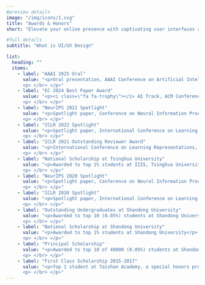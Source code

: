```yaml
---
#preview details
image: "/img/icons/1.svg"
title: "Awards & Honors"
short: "Elevate your online presence with captivating user interfaces and seamless experiences"

#full details
subtitle: "What is UI/UX Design"

list:
  heading: ""
  items:
    - label: "AAAI 2025 Oral"
      value: "<p>Oral presentation, AAAI Conference on Artificial Intelligence, 2025</p>
      <p> </br> </p>"
    - label: "EC 2024 Best Paper Award"
      value: "<p><i class=\"fa fa-trophy\"></i> AI Track, ACM Conference on Economics and Computation, 2024</p>
      <p> </br> </p>"
    - label: "NeurIPS 2022 Spotlight"
      value: "<p>Spotlight paper, Conference on Neural Information Processing Systems, 2022</p>
      <p> </br> </p>"
    - label: "ICLR 2022 Spotlight"
      value: "<p>Spotlight paper, International Conference on Learning Representations, 2022</p>
      <p> </br> </p>"
    - label: "ICLR 2021 Outstanding Reviewer Award"
      value: "<p>International Conference on Learning Representations, 2021</p>
      <p> </br> </p>"
    - label: "National Scholarship at Tsinghua University"
      value: "<p>Awarded to top 1% students at IIIS, Tsinghua University</p>
      <p> </br> </p>"
    - label: "NeurIPS 2020 Spotlight"
      value: "<p>Spotlight paper, Conference on Neural Information Processing Systems, 2020</p>
      <p> </br> </p>"
    - label: "ICLR 2020 Spotlight"
      value: "<p>Spotlight paper, International Conference on Learning Representations, 2020</p>
      <p> </br> </p>"
    - label: "Outstanding Undergraduates at Shandong University"
      value: "<p>Awarded to top 10 (0.05%) students at Shandong University</p>
      <p> </br> </p>"
    - label: "National Scholarship at Shandong University"
      value: "<p>Awarded to top 1% students at Shandong University</p>
      <p> </br> </p>"
    - label: "Principal Scholarship"
      value: "<p>Awarded to top 18 of 40000 (0.05%) students at Shandong University</p>
      <p> </br> </p>"
    - label: "First Class Scholarship 2015-2017"
      value: "<p>Top 1 student at Taishan Academy, a special honors program at Shandong University</p>
      <p> </br> </p>"
---
```

